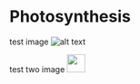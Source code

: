 # Photosynthesis

test image ![alt text](https://github.com/Zuiron/Photosynthesis/blob/master/src/main/resources/assets/photosynthesis/textures/item/blueberries.png?raw=true)

test two image <img src="https://github.com/Zuiron/Photosynthesis/blob/master/src/main/resources/assets/photosynthesis/textures/item/blueberries.png?raw=true" width="32" height="32">
